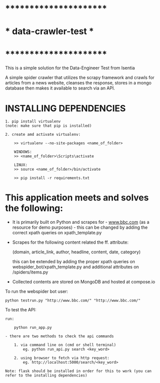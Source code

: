 # *********************
# * data-crawler-test *
# *********************

This is a simple solution for the Data-Engineer Test from Isentia

A simple spider crawler that utilizes the scrapy framework and crawls for articles from a news website, cleanses the response, stores in a mongo database then makes it available to search via an API.

# INSTALLING DEPENDENCIES

	1. pip install virtualenv
	(note: make sure that pip is installed)

	2. create amd activate virtualenv:
		
		>> virtualenv --no-site-packages <name_of_folder>

		WINDOWS:
		>> <name_of_folder>\Scripts\activate
		
		LINUX:
		>> source <name_of_folder>/bin/activate

		>> pip install -r requirements.txt 


# This application meets and solves the following:


- It is primarily built on Python and scrapes for - www.bbc.com (as a resource for demo purposes) - 
   this can be changed by adding the correct xpath queries on xpath_template.py

- Scrapes for the following content related the ff. attribute:

	(domain, article_link, author, headline, content, date, category)

	this can be extended by adding the proper xpath queries on webspider_bot/xpath_template.py and additional 
	attributes on /spiders/items.py

- Collected contents are stored on MongoDB and hosted at compose.io

To run the webspider bot user:

	python testrun.py "http://www.bbc.com/" "http://www.bbc.com/"

To test the API:

	run:

		python run_app.py

	- there are two methods to check the api commands 

		1. via command line	on (cmd or shell terminal)
			eg. python run_api.py search <key_word>

		2. using browser to fetch via http request:
			eg. http://localhost:5000/search/<key_word>

	Note: flask should be installed in order for this to work (you can refer to the installing dependencies)
